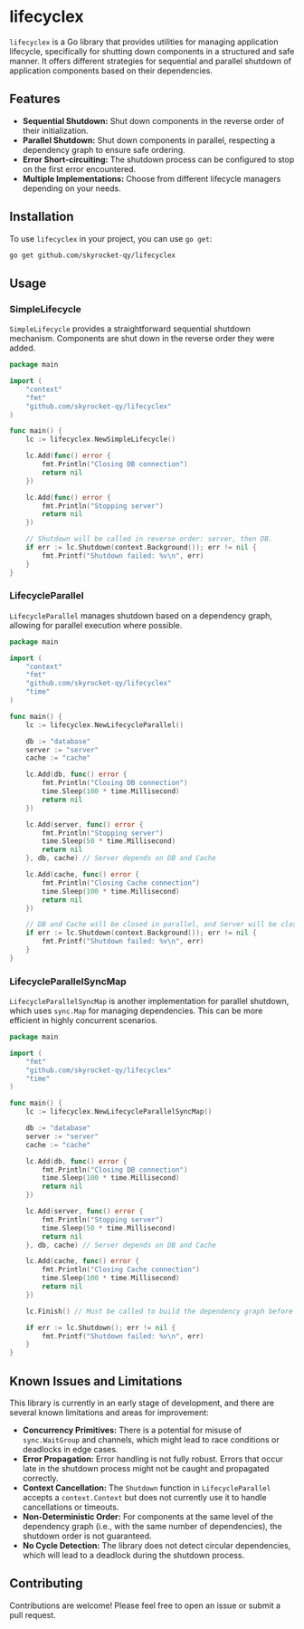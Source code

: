 # lifecyclex

`lifecyclex` is a Go library that provides utilities for managing application lifecycle, specifically for shutting down components in a structured and safe manner. It offers different strategies for sequential and parallel shutdown of application components based on their dependencies.

## Features

- **Sequential Shutdown:** Shut down components in the reverse order of their initialization.
- **Parallel Shutdown:** Shut down components in parallel, respecting a dependency graph to ensure safe ordering.
- **Error Short-circuiting:** The shutdown process can be configured to stop on the first error encountered.
- **Multiple Implementations:** Choose from different lifecycle managers depending on your needs.

## Installation

To use `lifecyclex` in your project, you can use `go get`:

```bash
go get github.com/skyrocket-qy/lifecyclex
```

## Usage

### SimpleLifecycle

`SimpleLifecycle` provides a straightforward sequential shutdown mechanism. Components are shut down in the reverse order they were added.

```go
package main

import (
	"context"
	"fmt"
	"github.com/skyrocket-qy/lifecyclex"
)

func main() {
	lc := lifecyclex.NewSimpleLifecycle()

	lc.Add(func() error {
		fmt.Println("Closing DB connection")
		return nil
	})

	lc.Add(func() error {
		fmt.Println("Stopping server")
		return nil
	})

	// Shutdown will be called in reverse order: server, then DB.
	if err := lc.Shutdown(context.Background()); err != nil {
		fmt.Printf("Shutdown failed: %v\n", err)
	}
}
```

### LifecycleParallel

`LifecycleParallel` manages shutdown based on a dependency graph, allowing for parallel execution where possible.

```go
package main

import (
	"context"
	"fmt"
	"github.com/skyrocket-qy/lifecyclex"
	"time"
)

func main() {
	lc := lifecyclex.NewLifecycleParallel()

	db := "database"
	server := "server"
	cache := "cache"

	lc.Add(db, func() error {
		fmt.Println("Closing DB connection")
		time.Sleep(100 * time.Millisecond)
		return nil
	})

	lc.Add(server, func() error {
		fmt.Println("Stopping server")
		time.Sleep(50 * time.Millisecond)
		return nil
	}, db, cache) // Server depends on DB and Cache

	lc.Add(cache, func() error {
		fmt.Println("Closing Cache connection")
		time.Sleep(100 * time.Millisecond)
		return nil
	})

	// DB and Cache will be closed in parallel, and Server will be closed after them.
	if err := lc.Shutdown(context.Background()); err != nil {
		fmt.Printf("Shutdown failed: %v\n", err)
	}
}
```

### LifecycleParallelSyncMap

`LifecycleParallelSyncMap` is another implementation for parallel shutdown, which uses `sync.Map` for managing dependencies. This can be more efficient in highly concurrent scenarios.

```go
package main

import (
	"fmt"
	"github.com/skyrocket-qy/lifecyclex"
	"time"
)

func main() {
	lc := lifecyclex.NewLifecycleParallelSyncMap()

	db := "database"
	server := "server"
	cache := "cache"

	lc.Add(db, func() error {
		fmt.Println("Closing DB connection")
		time.Sleep(100 * time.Millisecond)
		return nil
	})

	lc.Add(server, func() error {
		fmt.Println("Stopping server")
		time.Sleep(50 * time.Millisecond)
		return nil
	}, db, cache) // Server depends on DB and Cache

	lc.Add(cache, func() error {
		fmt.Println("Closing Cache connection")
		time.Sleep(100 * time.Millisecond)
		return nil
	})

	lc.Finish() // Must be called to build the dependency graph before shutdown

	if err := lc.Shutdown(); err != nil {
		fmt.Printf("Shutdown failed: %v\n", err)
	}
}
```

## Known Issues and Limitations

This library is currently in an early stage of development, and there are several known limitations and areas for improvement:

- **Concurrency Primitives:** There is a potential for misuse of `sync.WaitGroup` and channels, which might lead to race conditions or deadlocks in edge cases.
- **Error Propagation:** Error handling is not fully robust. Errors that occur late in the shutdown process might not be caught and propagated correctly.
- **Context Cancellation:** The `Shutdown` function in `LifecycleParallel` accepts a `context.Context` but does not currently use it to handle cancellations or timeouts.
- **Non-Deterministic Order:** For components at the same level of the dependency graph (i.e., with the same number of dependencies), the shutdown order is not guaranteed.
- **No Cycle Detection:** The library does not detect circular dependencies, which will lead to a deadlock during the shutdown process.

## Contributing

Contributions are welcome! Please feel free to open an issue or submit a pull request.